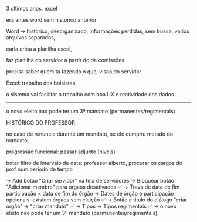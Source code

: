 3 ultimos anos, excel

era antes word
sem historico anterior

Word -> historico, desorganizado, informações perdidas, sem busca, varios arquivos separados,

carla criou a planilha excel,

faz planilha do servidor a partir do de comissões

precisa saber quem ta fazendo o que, visao do servidor

Excel: trabalho dos bolsistas

o sistema vai facilitar o trabalho com boa UX e reatividade dos dados

---

o novo eleito nao pode ter um 3º mandato (permanentes/regimentais)

HISTÓRICO DO PROFESSOR

no caso de renuncia durante um mandato, se ele cumpriu metado do mandato,

progressão funcional: passar adjunto (niveis)

botar filtro de intervalo de date: professor alberto, procurar os cargos do prof num periodo de tempo

-> Add botão "Criar servidor" na tela de servidores
-> Bloquear botão "Adicionar membro" para orgaos desativados ✅
-> Trava de data de fim participação < data de fim do órgão
-> Dates de órgão e participação opcionais: existem órgaos sem eleição ✅
-> Botão e titulo do diálogo "criar órgão" -> "criar mandato" ✅
-> Tipos => Tipos regimentais ✅
-> o novo eleito nao pode ter um 3º mandato (permanentes/regimentais)
